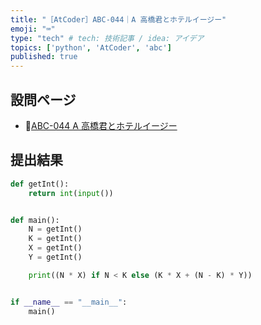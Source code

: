 ```yaml
---
title: "［AtCoder］ABC-044｜A 高橋君とホテルイージー"
emoji: "⌨️"
type: "tech" # tech: 技術記事 / idea: アイデア
topics: ['python', 'AtCoder', 'abc']
published: true
---
```


## 設問ページ

- 🔗[ABC-044 A 高橋君とホテルイージー](https://atcoder.jp/contests/abc044/tasks/abc044_a)

## 提出結果

```python
def getInt():
    return int(input())


def main():
    N = getInt()
    K = getInt()
    X = getInt()
    Y = getInt()

    print((N * X) if N < K else (K * X + (N - K) * Y))


if __name__ == "__main__":
    main()
```

